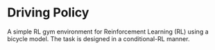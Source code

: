 # Driving Policy

A simple RL gym environment for Reinforcement Learning (RL) using a bicycle model. The task is designed in a conditional-RL manner.
